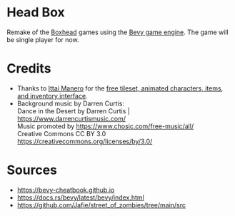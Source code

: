 # Head Box

Remake of the [Boxhead](http://www.boxheadx.com/) games using the [Bevy game engine](https://bevyengine.org/).
The game will be single player for now.

# Credits

- Thanks to [Ittai Manero](https://ittaimanero.itch.io/) for the [free tileset, animated characters, items, and inventory interface](https://ittaimanero.itch.io/zombie-apocalypse-tileset).
- Background music by Darren Curtis: <br>
Dance in the Desert by Darren Curtis | https://www.darrencurtismusic.com/
  <br>Music promoted by https://www.chosic.com/free-music/all/
  <br>Creative Commons CC BY 3.0
https://creativecommons.org/licenses/by/3.0/

# Sources

- https://bevy-cheatbook.github.io
- https://docs.rs/bevy/latest/bevy/index.html
- https://github.com/Jafie/street_of_zombies/tree/main/src
